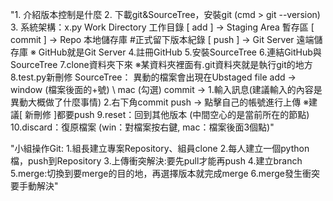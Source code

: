 "1. 介紹版本控制是什麼
2. 下載git&SourceTree，安裝git (cmd > git --version)
3. 系統架構：x.py Work Directory 工作目錄
                            [ add ] -> Staging Area 暫存區
                            [ commit ] -> Repo 本地儲存庫 #正式留下版本紀錄
                            [ push ] -> Git Server 遠端儲存庫
   ※ GitHub就是Git Server
4.註冊GitHub
5.安裝SourceTree
6.連結GitHub與SourceTree
7.clone資料夾下來
   ※某資料夾裡面有.git資料夾就是執行git的地方
8.test.py新刪修
   SourceTree：
   異動的檔案會出現在Ubstaged file
   add -> window (檔案後面的+號) \ mac (勾選)
   commit -> 1.輸入訊息(建議輸入的內容是異動大概做了什麼事情) 2.右下角commit
   push -> 點擊自己的帳號進行上傳
   ※建議[ 新刪修 ]都要push
9.reset：回到其他版本 (中間空心的是當前所在的節點)
10.discard：復原檔案 (win：對檔案按右鍵, mac：檔案後面3個點)"

"小組操作Git:
1.組長建立專案Repository、組員clone
2.每人建立一個python檔，push到Repository 
3.上傳衝突解決:要先pull才能再push
4.建立branch
5.merge:切換到要merge的目的地，再選擇版本就完成merge
6.merge發生衝突要手動解決"
